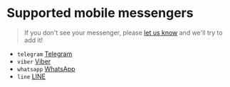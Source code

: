 # Supported mobile messengers

> If you don't see your messenger, please [let us know](https://github.com/koddr/vue-goodshare/issues/new) and we'll try to add it!

- `telegram` [Telegram](https://telegram.org)
- `viber` [Viber](http://www.viber.com)
- `whatsapp` [WhatsApp](http://www.whatsapp.com)
- `line` [LINE](http://line.me/en/)

